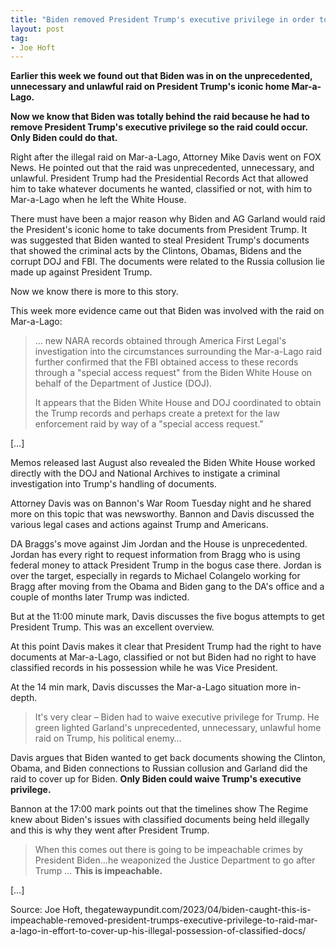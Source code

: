 ```yaml
---
title: "Biden removed President Trump's executive privilege in order to raid Mar-a-Lago to cover-up his own illegal possession of classified docs"
layout: post
tag:
- Joe Hoft
---
```


**Earlier this week we found out that Biden was in on the unprecedented, unnecessary and unlawful raid on President Trump's iconic home Mar-a-Lago.**

**Now we know that Biden was totally behind the raid because he had to remove President Trump's executive privilege so the raid could occur. Only Biden could do that.**

Right after the illegal raid on Mar-a-Lago, Attorney Mike Davis went on FOX News. He pointed out that the raid was unprecedented, unnecessary, and unlawful. President Trump had the Presidential Records Act that allowed him to take whatever documents he wanted, classified or not, with him to Mar-a-Lago when he left the White House.

There must have been a major reason why Biden and AG Garland would raid the President's iconic home to take documents from President Trump. It was suggested that Biden wanted to steal President Trump's documents that showed the criminal acts by the Clintons, Obamas, Bidens and the corrupt DOJ and FBI. The documents were related to the Russia collusion lie made up against President Trump.

Now we know there is more to this story.

This week more evidence came out that Biden was involved with the raid on Mar-a-Lago:

> … new NARA records obtained through America First Legal's investigation into the circumstances surrounding the Mar-a-Lago raid further confirmed that the FBI obtained access to these records through a "special access request" from the Biden White House on behalf of the Department of Justice (DOJ).
>
> It appears that the Biden White House and DOJ coordinated to obtain the Trump records and perhaps create a pretext for the law enforcement raid by way of a "special access request."

[…]

Memos released last August also revealed the Biden White House worked directly with the DOJ and National Archives to instigate a criminal investigation into Trump's handling of documents.

Attorney Davis was on Bannon's War Room Tuesday night and he shared more on this topic that was newsworthy. Bannon and Davis discussed the various legal cases and actions against Trump and Americans.

DA Braggs's move against Jim Jordan and the House is unprecedented. Jordan has every right to request information from Bragg who is using federal money to attack President Trump in the bogus case there. Jordan is over the target, especially in regards to Michael Colangelo working for Bragg after moving from the Obama and Biden gang to the DA's office and a couple of months later Trump was indicted.

But at the 11:00 minute mark, Davis discusses the five bogus attempts to get President Trump. This was an excellent overview.

At this point Davis makes it clear that President Trump had the right to have documents at Mar-a-Lago, classified or not but Biden had no right to have classified records in his possession while he was Vice President.

At the 14 min mark, Davis discusses the Mar-a-Lago situation more in-depth.

> It's very clear – Biden had to waive executive privilege for Trump. He green lighted Garland's unprecedented, unnecessary, unlawful home raid on Trump, his political enemy…

Davis argues that Biden wanted to get back documents showing the Clinton, Obama, and Biden connections to Russian collusion and Garland did the raid to cover up for Biden. **Only Biden could waive Trump's executive privilege.**

Bannon at the 17:00 mark points out that the timelines show The Regime knew about Biden's issues with classified documents being held illegally and this is why they went after President Trump.

> When this comes out there is going to be impeachable crimes by President Biden…he weaponized the Justice Department to go after Trump … **This is impeachable.**

[…]

Source: Joe Hoft, thegatewaypundit.com/2023/04/biden-caught-this-is-impeachable-removed-president-trumps-executive-privilege-to-raid-mar-a-lago-in-effort-to-cover-up-his-illegal-possession-of-classified-docs/
